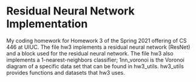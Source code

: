 # Residual Neural Network Implementation
My coding homework for Homework 3 of the Spring 2021 offering of CS 446 at UIUC. The file hw3 implements a residual neural network (ResNet) and a block used for the residual neural network. The file hw3 also implements a 1-nearest-neighbors classifier; 1nn_voronoi is the Voronoi diagram of a specific data set that can be found in hw3_utils. hw3_utils provides functions and datasets that hw3 uses.

